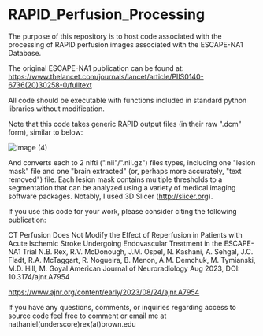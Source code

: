 # RAPID_Perfusion_Processing

The purpose of this repository is to host code associated with the processing of RAPID perfusion images associated with the ESCAPE-NA1 Database.

The original ESCAPE-NA1 publication can be found at: https://www.thelancet.com/journals/lancet/article/PIIS0140-6736(20)30258-0/fulltext 

All code should be executable with functions included in standard python libraries without modification.

Note that this code takes generic RAPID output files (in their raw ".dcm" form), similar to below: 

![image (4)](https://user-images.githubusercontent.com/58052594/214413819-c18dd66a-513e-427d-9583-19c48c817cb6.png)

And converts each to 2 nifti (".nii"/".nii.gz") files types, including one "lesion mask" file and one "brain extracted" (or, perhaps more accurately, "text removed") file. Each lesion mask contains multiple thresholds to a segmentation that can be analyzed using a variety of medical imaging software packages. Notably, I used 3D Slicer (http://slicer.org). 

If you use this code for your work, please consider citing the following publication:


CT Perfusion Does Not Modify the Effect of Reperfusion in Patients with Acute Ischemic Stroke Undergoing Endovascular Treatment in the ESCAPE-NA1 Trial
N.B. Rex, R.V. McDonough, J.M. Ospel, N. Kashani, A. Sehgal, J.C. Fladt, R.A. McTaggart, R. Nogueira, B. Menon, A.M. Demchuk, M. Tymianski, M.D. Hill, M. Goyal
American Journal of Neuroradiology Aug 2023, DOI: 10.3174/ajnr.A7954

https://www.ajnr.org/content/early/2023/08/24/ajnr.A7954

If you have any questions, comments, or inquiries regarding access to source code feel free to comment or email me at nathaniel(underscore)rex(at)brown.edu 
